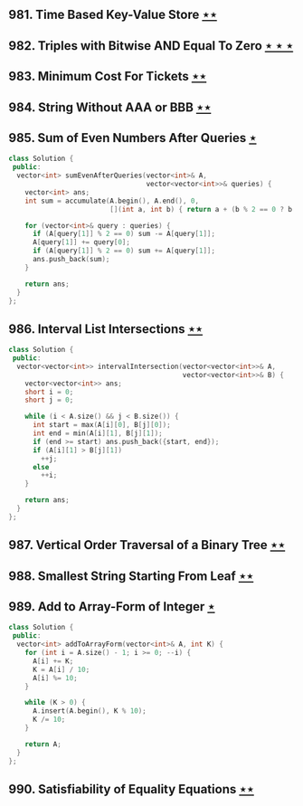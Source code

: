 ## 981. Time Based Key-Value Store [$\star\star$](https://leetcode.com/problems/time-based-key-value-store)

## 982. Triples with Bitwise AND Equal To Zero [$\star\star\star$](https://leetcode.com/problems/triples-with-bitwise-and-equal-to-zero)

## 983. Minimum Cost For Tickets [$\star\star$](https://leetcode.com/problems/minimum-cost-for-tickets)

## 984. String Without AAA or BBB [$\star\star$](https://leetcode.com/problems/string-without-aaa-or-bbb)

## 985. Sum of Even Numbers After Queries [$\star$](https://leetcode.com/problems/sum-of-even-numbers-after-queries)

```cpp
class Solution {
 public:
  vector<int> sumEvenAfterQueries(vector<int>& A,
                                  vector<vector<int>>& queries) {
    vector<int> ans;
    int sum = accumulate(A.begin(), A.end(), 0,
                         [](int a, int b) { return a + (b % 2 == 0 ? b : 0); });

    for (vector<int>& query : queries) {
      if (A[query[1]] % 2 == 0) sum -= A[query[1]];
      A[query[1]] += query[0];
      if (A[query[1]] % 2 == 0) sum += A[query[1]];
      ans.push_back(sum);
    }

    return ans;
  }
};
```

## 986. Interval List Intersections [$\star\star$](https://leetcode.com/problems/interval-list-intersections)

```cpp
class Solution {
 public:
  vector<vector<int>> intervalIntersection(vector<vector<int>>& A,
                                           vector<vector<int>>& B) {
    vector<vector<int>> ans;
    short i = 0;
    short j = 0;

    while (i < A.size() && j < B.size()) {
      int start = max(A[i][0], B[j][0]);
      int end = min(A[i][1], B[j][1]);
      if (end >= start) ans.push_back({start, end});
      if (A[i][1] > B[j][1])
        ++j;
      else
        ++i;
    }

    return ans;
  }
};
```

## 987. Vertical Order Traversal of a Binary Tree [$\star\star$](https://leetcode.com/problems/vertical-order-traversal-of-a-binary-tree)

## 988. Smallest String Starting From Leaf [$\star\star$](https://leetcode.com/problems/smallest-string-starting-from-leaf)

## 989. Add to Array-Form of Integer [$\star$](https://leetcode.com/problems/add-to-array-form-of-integer)

```cpp
class Solution {
 public:
  vector<int> addToArrayForm(vector<int>& A, int K) {
    for (int i = A.size() - 1; i >= 0; --i) {
      A[i] += K;
      K = A[i] / 10;
      A[i] %= 10;
    }

    while (K > 0) {
      A.insert(A.begin(), K % 10);
      K /= 10;
    }

    return A;
  }
};
```

## 990. Satisfiability of Equality Equations [$\star\star$](https://leetcode.com/problems/satisfiability-of-equality-equations)
